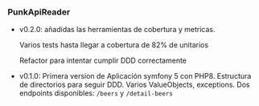 ### PunkApiReader
- v0.2.0: añadidas las herramientas de cobertura y metricas. 
  
   Varios tests hasta llegar a cobertura de 82% de unitarios
  
   Refactor para intentar cumplir DDD correctamente


- v0.1.0: Primera version de Aplicación symfony 5 con PHP8. Estructura de directorios para seguir DDD. Varios ValueObjects, exceptions. Dos endpoints disponibles: `/beers` y `/detail-beers`